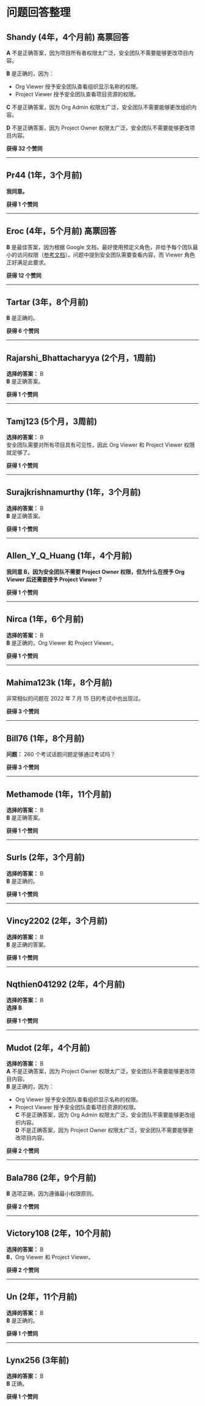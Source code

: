 # 问题回答整理

## Shandy (4年，4个月前) 高票回答
**A** 不是正确答案，因为项目所有者权限太广泛，安全团队不需要能够更改项目内容。

**B** 是正确的，因为：
- Org Viewer 授予安全团队查看组织显示名称的权限。
- Project Viewer 授予安全团队查看项目资源的权限。

**C** 不是正确答案，因为 Org Admin 权限太广泛，安全团队不需要能够更改组织内容。

**D** 不是正确答案，因为 Project Owner 权限太广泛，安全团队不需要能够更改项目内容。

**获得 32 个赞同**

---

## Pr44 (1年，3个月前)
**我同意。**

**获得 1 个赞同**

---

## Eroc (4年，5个月前) 高票回答
**B** 是最佳答案，因为根据 Google 文档，最好使用预定义角色，并给予每个团队最小的访问权限（[参考文档](https://cloud.google.com/iam/docs/using-iam-securely)）。问题中提到安全团队需要查看内容，而 Viewer 角色正好满足此要求。

**获得 12 个赞同**

---

## Tartar (3年，8个月前)
**B** 是正确的。

**获得 6 个赞同**

---

## Rajarshi_Bhattacharyya (2个月，1周前)
**选择的答案：** B  
**B** 是正确答案。

**获得 1 个赞同**

---

## Tamj123 (5个月，3周前)
**选择的答案：** B    
安全团队需要对所有项目具有可见性，因此 Org Viewer 和 Project Viewer 权限就足够了。

**获得 1 个赞同**

---

## Surajkrishnamurthy (1年，3个月前)
**选择的答案：** B  
**B** 是正确答案。

**获得 1 个赞同**

---

## Allen_Y_Q_Huang (1年，4个月前)
**我同意 B，因为安全团队不需要 Project Owner 权限，但为什么在授予 Org Viewer 后还需要授予 Project Viewer？**

**获得 1 个赞同**

---

## Nirca (1年，6个月前)
**选择的答案：** B  
**B** 是正确的，Org Viewer 和 Project Viewer。

**获得 1 个赞同**

---

## Mahima123k (1年，8个月前)  
非常相似的问题在 2022 年 7 月 15 日的考试中也出现过。

**获得 3 个赞同**

---

## Bill76 (1年，8个月前)
**问题：** 260 个考试话题问题足够通过考试吗？

**获得 3 个赞同**

---

## Methamode (1年，11个月前)
**选择的答案：** B  
**B** 是正确答案。

**获得 1 个赞同**

---

## Surls (2年，3个月前)
**选择的答案：** B  
**B** 是正确的。

**获得 1 个赞同**

---

## Vincy2202 (2年，3个月前)
**选择的答案：** B  
**B** 是正确的答案。

**获得 1 个赞同**

---

## Nqthien041292 (2年，4个月前)
**选择的答案：** B  
**选择 B**

**获得 1 个赞同**

---

## Mudot (2年，4个月前)
**选择的答案：** B  
**A** 不是正确答案，因为 Project Owner 权限太广泛，安全团队不需要能够更改项目内容。  
**B** 是正确的，因为：
- Org Viewer 授予安全团队查看组织显示名称的权限。
- Project Viewer 授予安全团队查看项目资源的权限。  
**C** 不是正确答案，因为 Org Admin 权限太广泛，安全团队不需要能够更改组织内容。  
**D** 不是正确答案，因为 Project Owner 权限太广泛，安全团队不需要能够更改项目内容。

**获得 2 个赞同**

---

## Bala786 (2年，9个月前)
**B** 选项正确，因为遵循最小权限原则。

**获得 2 个赞同**

---

## Victory108 (2年，10个月前)
**选择的答案：** B  
**B**，Org Viewer 和 Project Viewer。

**获得 2 个赞同**

---

## Un (2年，11个月前)
**选择的答案：** B  
**B** 是正确的。

**获得 1 个赞同**

---

## Lynx256 (3年前)
**选择的答案：** B  
**B** 正确。

**获得 1 个赞同**
